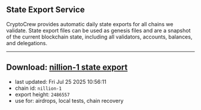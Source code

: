 ## State Export Service
CryptoCrew provides automatic daily state exports for all chains we validate. State export files can be used as genesis files and are a snapshot of the current blockchain state, including all validators, accounts, balances, and delegations.

---
**Download: [nillion-1 state export](https://ccv-s3.nbg1.your-objectstorage.com/SERVICE/nillion/nillion-1_export_2486557.json)**
---

- last updated: Fri Jul 25 2025 10:56:11
- chain id: `nillion-1`
- export height: `2486557`
- use for: airdrops, local tests, chain recovery
